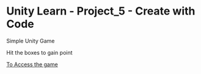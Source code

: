 # Unity Learn - Project_5 - Create with Code
Simple Unity Game

Hit the boxes to gain point


[To Access the game](https://gcanidemir.github.io/Project_5_Create_with_Code)
